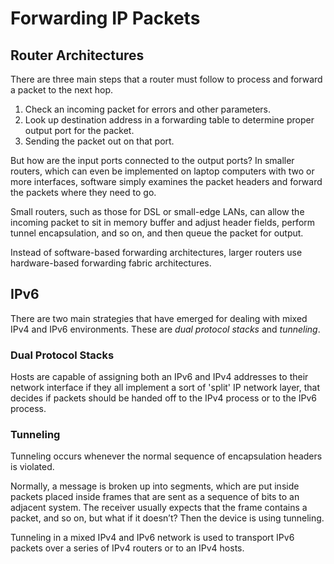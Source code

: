 # Forwarding IP Packets

## Router Architectures

There are three main steps that a router must follow to process and forward a packet to the next hop.

1. Check an incoming packet for errors and other parameters.
2. Look up destination address in a forwarding table to determine proper output port for the packet.
3. Sending the packet out on that port.

But how are the input ports connected to the output ports? In smaller routers, which can even be implemented on laptop computers with two or more interfaces, software simply examines the packet headers and forward the packets where they need to go.

Small routers, such as those for DSL or small-edge LANs, can allow the incoming packet to sit in memory buffer and adjust header fields, perform tunnel encapsulation, and so on, and then queue the packet for output.

Instead of software-based forwarding architectures, larger routers use hardware-based forwarding fabric architectures.

## IPv6

There are two main strategies that have emerged for dealing with mixed IPv4 and IPv6 environments. These are _dual protocol stacks_ and _tunneling_.

### Dual Protocol Stacks

Hosts are capable of assigning both an IPv6 and IPv4 addresses to their network interface if they all implement a sort of 'split' IP network layer, that decides if packets should be handed off to the IPv4 process or to the IPv6 process.

### Tunneling

Tunneling occurs whenever the normal sequence of encapsulation headers is violated.

Normally, a message is broken up into segments, which are put inside packets placed inside frames that are sent as a sequence of bits to an adjacent system. The receiver usually expects that the frame contains a packet, and so on, but what if it doesn’t? Then the device is using tunneling.

Tunneling in a mixed IPv4 and IPv6 network is used to transport IPv6 packets over a series of IPv4 routers or to an IPv4 hosts.
